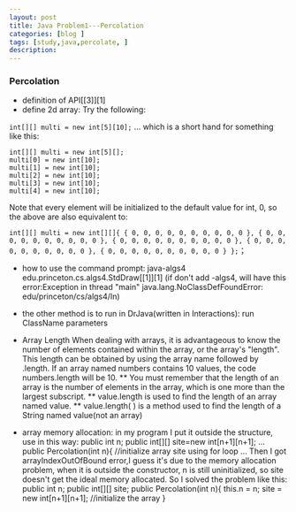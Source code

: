 ```yaml
---
layout: post
title: Java Problem1---Percolation
categories: [blog ]
tags: [study,java,percolate, ]
description: 
---  
```

### Percolation

- definition of API[[3]][1]
- define 2d array:
Try the following:

``int[][] multi = new int[5][10];``
... which is a short hand for something like this:

    int[][] multi = new int[5][];
    multi[0] = new int[10];
    multi[1] = new int[10];
    multi[2] = new int[10];
    multi[3] = new int[10];
    multi[4] = new int[10];
Note that every element will be initialized to the default value for int, 0, so the above are also equivalent to:

`int[][] multi = new int[][]{
  { 0, 0, 0, 0, 0, 0, 0, 0, 0, 0 },
  { 0, 0, 0, 0, 0, 0, 0, 0, 0, 0 },
  { 0, 0, 0, 0, 0, 0, 0, 0, 0, 0 },
  { 0, 0, 0, 0, 0, 0, 0, 0, 0, 0 },
  { 0, 0, 0, 0, 0, 0, 0, 0, 0, 0 }
};`；

- how to use the command prompt:
java-algs4 edu.princeton.cs.algs4.StdDraw[[1]][1]
(if don't add -algs4, will have this error:Exception in thread "main" java.lang.NoClassDefFoundError: edu/princeton/cs/algs4/In)

- the other method is to run in DrJava(written in Interactions):
run ClassName parameters

- Array Length
When dealing with arrays, it is advantageous to know the number of elements contained within the array, or the array's "length".  This length can be obtained by using the array name followed by .length.  If an array named numbers contains 10 values, the code numbers.length will be 10.  ** You must remember that the length of an array is the number of elements in the array, which is one more than the largest subscript.
** value.length
is used to find the length of an array named value.
** value.length( )
is a method used to find the length of a String named value(not an array)

- array memory allocation:
in my program I put it outside the structure, 
use in this way:
    public int n;
    public int[][] site=new int[n+1][n+1];
    ...
    public Percolation(int n){
    //initialize array site using for loop
    ...
Then I got arrayIndexOutOfBound error,I guess it's due to the memory allocation problem, when it is outside the constructor, n is still uninitialized, so site doesn't get the ideal memory allocated. So I solved the problem like this:
    public int n;
    public int[][] site;
    public Percolation(int n){
    this.n = n;
    site = new int[n+1][n+1];
    //initialize the array
    }
